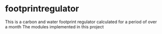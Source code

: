# footprintregulator
This is a carbon and water footprint regulator calculated for a period of over a month
The modules implemented in this project 
